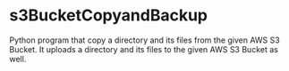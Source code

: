 # s3BucketCopyandBackup
Python program that copy a directory and its files from the given AWS S3 Bucket. It uploads a directory and its files to the given AWS S3 Bucket as well.
